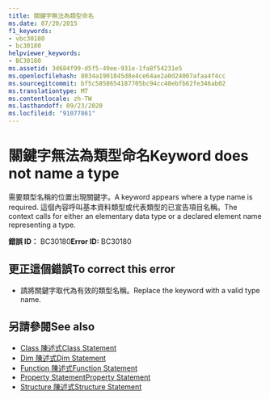 ```yaml
---
title: 關鍵字無法為類型命名
ms.date: 07/20/2015
f1_keywords:
- vbc30180
- bc30180
helpviewer_keywords:
- BC30180
ms.assetid: 3d684f99-d5f5-49ee-931e-1fa8f54231e5
ms.openlocfilehash: 8034a1901845d8e4ce64ae2a0d24007afaa4f4cc
ms.sourcegitcommit: bf5c5850654187705bc94cc40ebfb62fe346ab02
ms.translationtype: MT
ms.contentlocale: zh-TW
ms.lasthandoff: 09/23/2020
ms.locfileid: "91077861"
---
```

# <a name="keyword-does-not-name-a-type"></a><span data-ttu-id="ace8b-102">關鍵字無法為類型命名</span><span class="sxs-lookup"><span data-stu-id="ace8b-102">Keyword does not name a type</span></span>

<span data-ttu-id="ace8b-103">需要類型名稱的位置出現關鍵字。</span><span class="sxs-lookup"><span data-stu-id="ace8b-103">A keyword appears where a type name is required.</span></span> <span data-ttu-id="ace8b-104">這個內容呼叫基本資料類型或代表類型的已宣告項目名稱。</span><span class="sxs-lookup"><span data-stu-id="ace8b-104">The context calls for either an elementary data type or a declared element name representing a type.</span></span>  
  
 <span data-ttu-id="ace8b-105">**錯誤 ID︰** BC30180</span><span class="sxs-lookup"><span data-stu-id="ace8b-105">**Error ID:** BC30180</span></span>  
  
## <a name="to-correct-this-error"></a><span data-ttu-id="ace8b-106">更正這個錯誤</span><span class="sxs-lookup"><span data-stu-id="ace8b-106">To correct this error</span></span>  
  
- <span data-ttu-id="ace8b-107">請將關鍵字取代為有效的類型名稱。</span><span class="sxs-lookup"><span data-stu-id="ace8b-107">Replace the keyword with a valid type name.</span></span>  
  
## <a name="see-also"></a><span data-ttu-id="ace8b-108">另請參閱</span><span class="sxs-lookup"><span data-stu-id="ace8b-108">See also</span></span>

- [<span data-ttu-id="ace8b-109">Class 陳述式</span><span class="sxs-lookup"><span data-stu-id="ace8b-109">Class Statement</span></span>](../language-reference/statements/class-statement.md)
- [<span data-ttu-id="ace8b-110">Dim 陳述式</span><span class="sxs-lookup"><span data-stu-id="ace8b-110">Dim Statement</span></span>](../language-reference/statements/dim-statement.md)
- [<span data-ttu-id="ace8b-111">Function 陳述式</span><span class="sxs-lookup"><span data-stu-id="ace8b-111">Function Statement</span></span>](../language-reference/statements/function-statement.md)
- [<span data-ttu-id="ace8b-112">Property Statement</span><span class="sxs-lookup"><span data-stu-id="ace8b-112">Property Statement</span></span>](../language-reference/statements/property-statement.md)
- [<span data-ttu-id="ace8b-113">Structure 陳述式</span><span class="sxs-lookup"><span data-stu-id="ace8b-113">Structure Statement</span></span>](../language-reference/statements/structure-statement.md)
